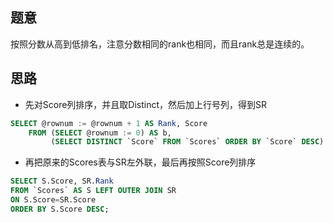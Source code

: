 ## 题意

按照分数从高到低排名，注意分数相同的rank也相同，而且rank总是连续的。

## 思路

* 先对Score列排序，并且取Distinct，然后加上行号列，得到SR
```sql
SELECT @rownum := @rownum + 1 AS Rank, Score
    FROM (SELECT @rownum := 0) AS b, 
         (SELECT DISTINCT `Score` FROM `Scores` ORDER BY `Score` DESC) AS DistinctScores
```
* 再把原来的Scores表与SR左外联，最后再按照Score列排序
```sql
SELECT S.Score, SR.Rank 
FROM `Scores` AS S LEFT OUTER JOIN SR 
ON S.Score=SR.Score
ORDER BY S.Score DESC;
```
